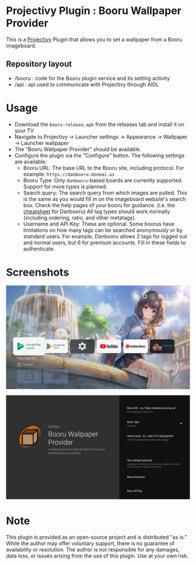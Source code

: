 # Projectivy Plugin : Booru Wallpaper Provider

This is a [Projectivy](https://xdaforums.com/t/app-android-tv-projectivy-launcher.4436549/) Plugin that allows you to set a wallpaper from a Booru imageboard.

## Repository layout
- /booru : code for the Booru plugin service and its setting activity
- /api : api used to communicate with Projectivy through AIDL
 
# Usage
- Download the `booru-release.apk` from the releases tab and install it on your TV
- Navigate to Projectivy -> Launcher settings -> Appearance -> Wallpaper -> Launcher wallpaper
- The "Booru Wallpaper Provider" should be available.
- Configure the plugin via the "Configure" button. The following settings are available:
  - Booru URL: The base URL to the Booru site, including protocol. For example: `https://danbooru.donmai.us`
  - Booru Type: Only `danbooru`-based boards are currently supported. Support for more types is planned.
  - Search query: The search query from which images are pulled. This is the same as you would fill in on the imageboard website's search box. Check the help pages of your booru for guidance. (i.e. the [cheatsheet](https://danbooru.donmai.us/wiki_pages/help%3Acheatsheet) for Danbooru) All tag types should work normally (including ordering, ratio, and other metatags).
  - Username and API Key: These are optional. Some boorus have limitations on how many tags can be searched anonymously or by standard users. For example, Danbooru allows 2 tags for logged out and normal users, but 6 for premium accounts. Fill in these fields to authenticate. 

# Screenshots
![screenshot](./.github/readme-images/background.png)

![screenshot](./.github/readme-images/settings.png)

# Note
This plugin is provided as an open-source project and is distributed "as is." While the author may offer voluntary support, there is no guarantee of availability or resolution. The author is not responsible for any damages, data loss, or issues arising from the use of this plugin. Use at your own risk.
